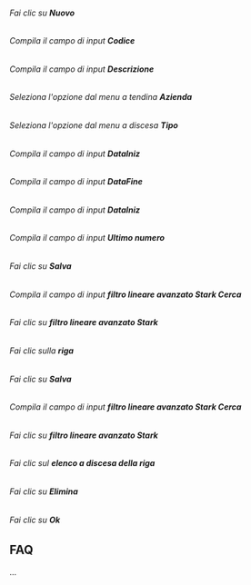 ###### Fai clic su **Nuovo**  

###### Compila il campo di input **Codice**  

###### Compila il campo di input **Descrizione**  

###### Seleziona l'opzione dal menu a tendina **Azienda**  

###### Seleziona l'opzione dal menu a discesa **Tipo**  

###### Compila il campo di input **DataIniz**  

###### Compila il campo di input **DataFine**  

###### Compila il campo di input **DataIniz**  

###### Compila il campo di input **Ultimo numero**  

###### Fai clic su **Salva**  

###### Compila il campo di input **filtro lineare avanzato Stark Cerca**  

###### Fai clic su **filtro lineare avanzato Stark**  

###### Fai clic sulla **riga**  

###### Fai clic su **Salva**  

###### Compila il campo di input **filtro lineare avanzato Stark Cerca**  

###### Fai clic su **filtro lineare avanzato Stark**  

###### Fai clic sul **elenco a discesa della riga**  

###### Fai clic su **Elimina**  

###### Fai clic su **Ok**  

FAQ
---

...